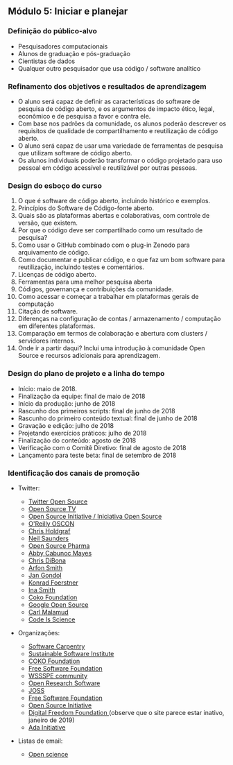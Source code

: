 ## Módulo 5: Iniciar e planejar

### Definição do público-alvo

- Pesquisadores computacionais
- Alunos de graduação e pós-graduação
- Cientistas de dados
- Qualquer outro pesquisador que usa código / software analítico

### Refinamento dos objetivos e resultados de aprendizagem

- O aluno será capaz de definir as características do software de pesquisa de código aberto, e os argumentos de impacto ético, legal, econômico e de pesquisa a favor e contra ele.
- Com base nos padrões da comunidade, os alunos poderão descrever os requisitos de qualidade de compartilhamento e reutilização de código aberto.
- O aluno será capaz de usar uma variedade de ferramentas de pesquisa que utilizam software de código aberto.
- Os alunos individuais poderão transformar o código projetado para uso pessoal em código acessível e reutilizável por outras pessoas.

### Design do esboço do curso

1. O que é software de código aberto, incluindo histórico e exemplos.
2. Princípios do Software de Código-fonte aberto.
3. Quais são as plataformas abertas e colaborativas, com controle de versão, que existem.
4. Por que o código deve ser compartilhado como um resultado de pesquisa?
5. Como usar o GitHub combinado com o plug-in Zenodo para arquivamento de código.
6. Como documentar e publicar código, e o que faz um bom software para reutilização, incluindo testes e comentários.
7. Licenças de código aberto.
8. Ferramentas para uma melhor pesquisa aberta
9. Códigos, governança e contribuições da comunidade.
10. Como acessar e começar a trabalhar em plataformas gerais de computação
11. Citação de software.
12. Diferenças na configuração de contas / armazenamento / computação em diferentes plataformas.
13. Comparação em termos de colaboração e abertura com clusters / servidores internos.
14. Onde ir a partir daqui? Inclui uma introdução à comunidade Open Source e recursos adicionais para aprendizagem.

### Design do plano de projeto e a linha do tempo

- Início: maio de 2018.
- Finalização da equipe: final de maio de 2018
- Início da produção: junho de 2018
- Rascunho dos primeiros scripts: final de junho de 2018
- Rascunho do primeiro conteúdo textual: final de junho de 2018
- Gravação e edição: julho de 2018
- Projetando exercícios práticos: julho de 2018
- Finalização do conteúdo: agosto de 2018
- Verificação com o Comitê Diretivo: final de agosto de 2018
- Lançamento para teste beta: final de setembro de 2018

### Identificação dos canais de promoção

- Twitter:
    
    - [Twitter Open Source](https://twitter.com/twitteross)
    - [Open Source TV](https://twitter.com/opensourcetv)
    - [Open Source Initiative / Iniciativa Open Source](https://twitter.com/OpenSourceOrg)
    - [O'Reilly OSCON](https://twitter.com/oscon)
    - [Chris Holdgraf](https://twitter.com/choldgraf)
    - [Neil Saunders](https://twitter.com/neilfws)
    - [Open Source Pharma](https://twitter.com/OSPInfo)
    - [Abby Cabunoc Mayes](https://twitter.com/abbycabs)
    - [Chris DiBona](https://twitter.com/cdibona)
    - [Arfon Smith](https://twitter.com/arfon)
    - [Jan Gondol](https://twitter.com/jangondol)
    - [Konrad Foerstner](https://twitter.com/konradfoerstner)
    - [Ina Smith](https://twitter.com/ismonet)
    - [Coko Foundation](https://twitter.com/CokoFoundation)
    - [Google Open Source](https://twitter.com/GoogleOSS)
    - [Carl Malamud](https://twitter.com/carlmalamud)
    - [Code Is Science](https://twitter.com/codeisscience)

- Organizações:
    
    - [Software Carpentry](https://software-carpentry.org/)
    - [Sustainable Software Institute](https://www.software.ac.uk/software-sustainability-institute)
    - [COKO Foundation](https://coko.foundation/)
    - [Free Software Foundation](https://www.fsf.org/licensing/)
    - [WSSSPE community](http://wssspe.researchcomputing.org.uk)
    - [Open Research Software](http://openresearchsoftware.metajnl.com)
    - [JOSS](http://joss.theoj.org)
    - [Free Software Foundation](https://www.fsf.org/)
    - [Open Source Initiative](https://opensource.org/)
    - [ Digital Freedom Foundation ](https://en.wikipedia.org/wiki/Digital_Freedom_Foundation) (observe que o site parece estar inativo, janeiro de 2019)
    - [Ada Initiative](https://adainitiative.org/)

- Listas de email:
    
    - [Open science](https://lists.okfn.org/mailman/listinfo/open-science)